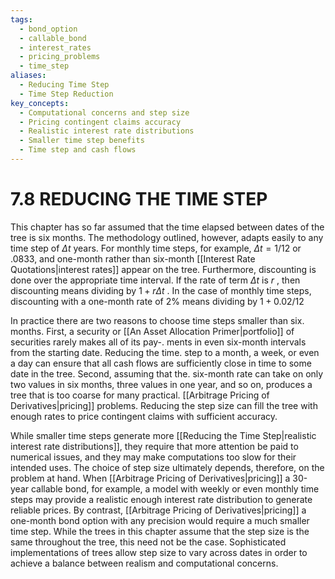 ```yaml
---
tags:
  - bond_option
  - callable_bond
  - interest_rates
  - pricing_problems
  - time_step
aliases:
  - Reducing Time Step
  - Time Step Reduction
key_concepts:
  - Computational concerns and step size
  - Pricing contingent claims accuracy
  - Realistic interest rate distributions
  - Smaller time step benefits
  - Time step and cash flows
---
```


# 7.8 REDUCING THE TIME STEP  

This chapter has so far assumed that the time elapsed between dates of the tree is six months. The methodology outlined, however, adapts easily to any time step of $\Delta t$ years. For monthly time steps, for example, $\Delta t=1/12$ or .0833, and one-month rather than six-month [[Interest Rate Quotations|interest rates]] appear on the tree. Furthermore, discounting is done over the appropriate time interval. If the rate of term $\Delta t$ is $r$ , then discounting means dividing by $1+r\Delta t$ . In the case of monthly time steps, discounting with a one-month rate of $2\%$ means dividing by $1+0.02/12$  

In practice there are two reasons to choose time steps smaller than six. months. First, a security or [[An Asset Allocation Primer|portfolio]] of securities rarely makes all of its pay-. ments in even six-month intervals from the starting date. Reducing the time. step to a month, a week, or even a day can ensure that all cash flows are sufficiently close in time to some date in the tree. Second, assuming that the. six-month rate can take on only two values in six months, three values in one year, and so on, produces a tree that is too coarse for many practical. [[Arbitrage Pricing of Derivatives|pricing]] problems. Reducing the step size can fill the tree with enough rates to price contingent claims with sufficient accuracy.  

While smaller time steps generate more [[Reducing the Time Step|realistic interest rate distributions]], they require that more attention be paid to numerical issues, and they may make computations too slow for their intended uses. The choice of step size ultimately depends, therefore, on the problem at hand. When [[Arbitrage Pricing of Derivatives|pricing]] a 30-year callable bond, for example, a model with weekly or even monthly time steps may provide a realistic enough interest rate distribution to generate reliable prices. By contrast, [[Arbitrage Pricing of Derivatives|pricing]] a one-month bond option with any precision would require a much smaller time step. While the trees in this chapter assume that the step size is the same throughout the tree, this need not be the case. Sophisticated implementations of trees allow step size to vary across dates in order to achieve a balance between realism and computational concerns.  